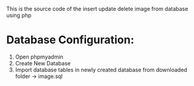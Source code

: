 This is the source code of the insert update delete image from database using php

Database Configuration:
==================

1. Open phpmyadmin
2. Create New Database
3. Import database tables in newly created database from downloaded folder -> image.sql
